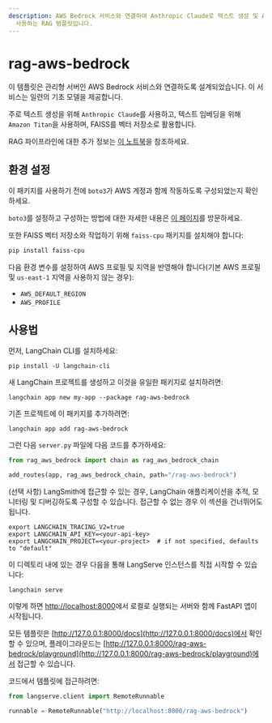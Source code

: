 ```yaml
---
description: AWS Bedrock 서비스와 연결하여 Anthropic Claude로 텍스트 생성 및 Amazon Titan으로 텍스트 임베딩을
  사용하는 RAG 템플릿입니다.
---
```


# rag-aws-bedrock

이 템플릿은 관리형 서버인 AWS Bedrock 서비스와 연결하도록 설계되었습니다. 이 서비스는 일련의 기초 모델을 제공합니다.

주로 텍스트 생성을 위해 `Anthropic Claude`를 사용하고, 텍스트 임베딩을 위해 `Amazon Titan`을 사용하며, FAISS를 벡터 저장소로 활용합니다.

RAG 파이프라인에 대한 추가 정보는 [이 노트북](https://github.com/aws-samples/amazon-bedrock-workshop/blob/main/03_QuestionAnswering/01_qa_w_rag_claude.ipynb)을 참조하세요.

## 환경 설정

이 패키지를 사용하기 전에 `boto3`가 AWS 계정과 함께 작동하도록 구성되었는지 확인하세요.

`boto3`를 설정하고 구성하는 방법에 대한 자세한 내용은 [이 페이지](https://boto3.amazonaws.com/v1/documentation/api/latest/guide/quickstart.html#configuration)를 방문하세요.

또한 FAISS 벡터 저장소와 작업하기 위해 `faiss-cpu` 패키지를 설치해야 합니다:

```bash
pip install faiss-cpu
```


다음 환경 변수를 설정하여 AWS 프로필 및 지역을 반영해야 합니다(기본 AWS 프로필 및 `us-east-1` 지역을 사용하지 않는 경우):

* `AWS_DEFAULT_REGION`
* `AWS_PROFILE`

## 사용법

먼저, LangChain CLI를 설치하세요:

```shell
pip install -U langchain-cli
```


새 LangChain 프로젝트를 생성하고 이것을 유일한 패키지로 설치하려면:

```shell
langchain app new my-app --package rag-aws-bedrock
```


기존 프로젝트에 이 패키지를 추가하려면:

```shell
langchain app add rag-aws-bedrock
```


그런 다음 `server.py` 파일에 다음 코드를 추가하세요:
```python
from rag_aws_bedrock import chain as rag_aws_bedrock_chain

add_routes(app, rag_aws_bedrock_chain, path="/rag-aws-bedrock")
```


(선택 사항) LangSmith에 접근할 수 있는 경우, LangChain 애플리케이션을 추적, 모니터링 및 디버깅하도록 구성할 수 있습니다. 접근할 수 없는 경우 이 섹션을 건너뛰어도 됩니다.

```shell
export LANGCHAIN_TRACING_V2=true
export LANGCHAIN_API_KEY=<your-api-key>
export LANGCHAIN_PROJECT=<your-project>  # if not specified, defaults to "default"
```


이 디렉토리 내에 있는 경우 다음을 통해 LangServe 인스턴스를 직접 시작할 수 있습니다:

```shell
langchain serve
```


이렇게 하면 [http://localhost:8000](http://localhost:8000)에서 로컬로 실행되는 서버와 함께 FastAPI 앱이 시작됩니다.

모든 템플릿은 [http://127.0.0.1:8000/docs](http://127.0.0.1:8000/docs)에서 확인할 수 있으며, 플레이그라운드는 [http://127.0.0.1:8000/rag-aws-bedrock/playground](http://127.0.0.1:8000/rag-aws-bedrock/playground)에서 접근할 수 있습니다.

코드에서 템플릿에 접근하려면:

```python
from langserve.client import RemoteRunnable

runnable = RemoteRunnable("http://localhost:8000/rag-aws-bedrock")
```